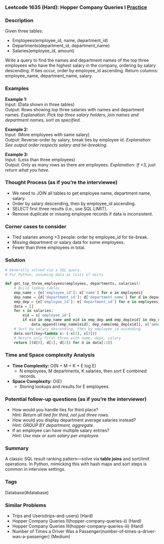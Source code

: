### Leetcode 1635 (Hard): Hopper Company Queries I [Practice](https://leetcode.com/problems/hopper-company-queries-i)

### Description  
Given three tables:
- Employees(employee_id, name, department_id)
- Departments(department_id, department_name)
- Salaries(employee_id, amount)

Write a query to find the names and department names of the top three employees who have the highest salary in the company, ordering by salary descending. If ties occur, order by employee_id ascending. Return columns: employee_name, department_name, salary.

### Examples  

**Example 1:**  
Input: (Data shown in three tables)  
Output: Rows showing top three salaries with names and department names.
*Explanation: Pick top three salary holders, join names and department names, sort as specified.*

**Example 2:**  
Input: (More employees with same salary)  
Output: Reverse-order by salary, break ties by employee id.
*Explanation: See output order respects salary and tie-breaking.*

**Example 3:**  
Input: (Less than three employees)  
Output: Only as many rows as there are employees.
*Explanation: If <3, just return what you have.*

### Thought Process (as if you’re the interviewee)  
- We need to JOIN all tables to get employee name, department name, salary.
- Order by salary descending, then by employee_id ascending.
- SELECT first three results (i.e., use SQL LIMIT).
- Remove duplicate or missing employee records if data is inconsistent.

### Corner cases to consider  
- Tied salaries among >3 people: order by employee_id for tie-break.
- Missing department or salary data for some employees.
- Fewer than three employees in total.

### Solution

```python
# Generally solved via a SQL query.
# For Python, assuming data as lists of dicts

def get_top_three_employees(employees, departments, salaries):
    # Build lookup tables
    emp_name = {e['employee_id']: e['name'] for e in employees}
    dep_name = {d['department_id']: d['department_name'] for d in departments}
    emp_dep = {e['employee_id']: e['department_id'] for e in employees}
    data = []
    for s in salaries:
        eid = s['employee_id']
        if eid in emp_name and eid in emp_dep and emp_dep[eid] in dep_name:
            data.append((emp_name[eid], dep_name[emp_dep[eid]], s['amount'], eid))
    # Sort by salary descending, then by employee_id ascending
    data.sort(key=lambda x: (-x[2], x[3]))
    # Return only first three with name, dept, salary
    return [(d[0], d[1], d[2]) for d in data[:3]]
```

### Time and Space complexity Analysis  

- **Time Complexity:** O(N + M + K + E log E)
  - N employees, M departments, K salaries, then sort E combined records.
- **Space Complexity:** O(E) 
  - Storing lookups and results for E employees.

### Potential follow-up questions (as if you’re the interviewer)  

- How would you handle ties for third place?  
  *Hint: Return all tied for third, not just three rows.*
- How would you display department average salaries instead?  
  *Hint: GROUP BY department, aggregate.*
- If an employee can have multiple salary entries?  
  *Hint: Use max or sum salary per employee.*

### Summary
A classic SQL result ranking pattern—solve via **table joins** and sort/limit operations. In Python, mimicking this with hash maps and sort steps is common in interview settings.

### Tags
Database(#database)

### Similar Problems
- Trips and Users(trips-and-users) (Hard)
- Hopper Company Queries II(hopper-company-queries-ii) (Hard)
- Hopper Company Queries III(hopper-company-queries-iii) (Hard)
- Number of Times a Driver Was a Passenger(number-of-times-a-driver-was-a-passenger) (Medium)